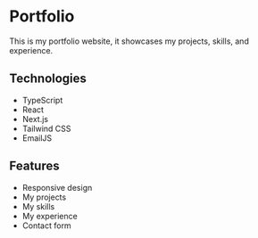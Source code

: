 # Portfolio

This is my portfolio website, it showcases my projects, skills, and experience.

## Technologies
- TypeScript
- React
- Next.js
- Tailwind CSS
- EmailJS

## Features
- Responsive design
- My projects
- My skills
- My experience
- Contact form